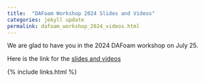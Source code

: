 ```yaml
---
title:  "DAFoam Workshop 2024 Slides and Videos"
categories: jekyll update
permalink: dafoam_workshop_2024_videos.html
---
```


We are glad to have you in the 2024 DAFoam workshop on July 25. 

Here is the link for the [slides and videos](https://dafoam.github.io/dafoam_workshop_2024)

{% include links.html %}
